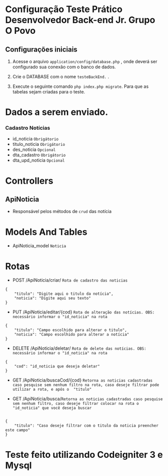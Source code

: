 # Configuração Teste Prático Desenvolvedor Back-end Jr. Grupo O Povo

 

## Configurações iniciais

1. Acesse o arquivo `application/config/database.php` , onde deverá ser configurado sua conexão com o banco de dados.

2. Crie o DATABASE com o nome `testeBackEnd.` .

3. Execute o seguinte comando `php index.php migrate`. Para que as tabelas sejam criadas para o teste.

# Dados a serem enviado.

### Cadastro Notícias
* id_noticia  `Obrigátorio`
* titulo_noticia  `Obrigátorio`
* des_noticia  `Opcional`
* dta_cadastro  `Obrigátorio`
* dta_upd_noticia  `Opcional`

# Controllers
## ApiNoticia
* Responsável pelos métodos de `crud` das notícia 

# Models And Tables
*  ApiNoticia_model `Noticia`  


# Rotas
* POST /ApiNoticia/criar/  `Rota de cadastro das noticias`

```
{
	"titulo": "Digite aqui o titulo da notícia",
	"noticia": "Digite aqui seu texto"
}

```
* PUT /ApiNoticia/editar/{cod}  `Rota de alteração das notícias. OBS: necessário informar o "id_noticia" na rota`

```
{
	"titulo": "Campo escolhido para alterar o titulo",
	"noticia": "Campo escolhido para alterar a notícia"
}

```

* DELETE /ApiNoticia/deletar/  `Rota de delete das notícias. OBS: necessário informar o "id_noticia" na rota`

```
{
	"cod": "id_noticia que deseja deletar"
}

```

* GET /ApiNoticia/buscaCod/{cod} `Retorna as noticias cadastradas caso pesquise sem nenhum filtro na rota, caso deseje filtrar pode utilizar a rota, e após o  "titulo" `


* GET /ApiNoticia/busca/`Retorna as noticias cadastradas caso pesquise sem nenhum filtro, caso deseje filtrar colocar na rota o "id_noticia" que você deseja buscar`

```

{
	"titulo": "Caso deseje filtrar com o titulo da noticia preencher este campo"
}

```
# Teste feito utilizando Codeigniter 3 e Mysql 








